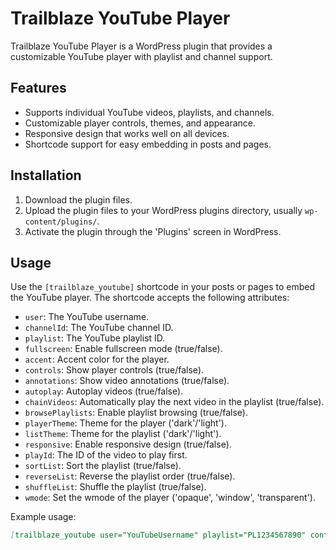 # Trailblaze YouTube Player

Trailblaze YouTube Player is a WordPress plugin that provides a customizable YouTube player with playlist and channel support.

## Features

- Supports individual YouTube videos, playlists, and channels.
- Customizable player controls, themes, and appearance.
- Responsive design that works well on all devices.
- Shortcode support for easy embedding in posts and pages.

## Installation

1. Download the plugin files.
2. Upload the plugin files to your WordPress plugins directory, usually `wp-content/plugins/`.
3. Activate the plugin through the 'Plugins' screen in WordPress.

## Usage

Use the `[trailblaze_youtube]` shortcode in your posts or pages to embed the YouTube player. The shortcode accepts the following attributes:

- `user`: The YouTube username.
- `channelId`: The YouTube channel ID.
- `playlist`: The YouTube playlist ID.
- `fullscreen`: Enable fullscreen mode (true/false).
- `accent`: Accent color for the player.
- `controls`: Show player controls (true/false).
- `annotations`: Show video annotations (true/false).
- `autoplay`: Autoplay videos (true/false).
- `chainVideos`: Automatically play the next video in the playlist (true/false).
- `browsePlaylists`: Enable playlist browsing (true/false).
- `playerTheme`: Theme for the player ('dark'/'light').
- `listTheme`: Theme for the playlist ('dark'/'light').
- `responsive`: Enable responsive design (true/false).
- `playId`: The ID of the video to play first.
- `sortList`: Sort the playlist (true/false).
- `reverseList`: Reverse the playlist order (true/false).
- `shuffleList`: Shuffle the playlist (true/false).
- `wmode`: Set the wmode of the player ('opaque', 'window', 'transparent').

Example usage:

```markdown
[trailblaze_youtube user="YouTubeUsername" playlist="PL1234567890" controls=true autoplay=false]
